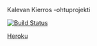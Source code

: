 Kalevan Kierros -ohtuprojekti

[![Build Status](https://travis-ci.org/ohtu-kaleva/KalevanKierros.svg?branch=master)](https://travis-ci.org/ohtu-kaleva/KalevanKierros)

[Heroku](http://powerful-basin-1714.herokuapp.com/)

